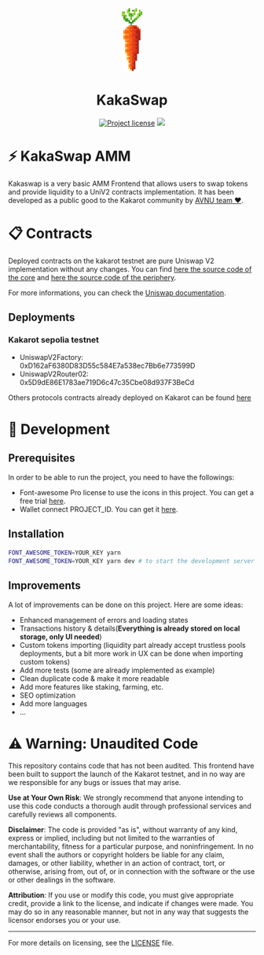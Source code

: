 <div align="center">
  <img src="public/karrot.svg" height="128">
</div>
<div align="center">

# KakaSwap

</div>
<div align="center">

[![Project license](https://img.shields.io/github/license/419Research/kakaswap-frontend.svg?style=flat-square)](LICENSE)
<img src="https://img.shields.io/github/stars/419Research/kakaswap-frontend?style=social"/>

</div>

# ⚡ KakaSwap AMM

Kakaswap is a very basic AMM Frontend that allows users to swap tokens and provide liquidity to a UniV2 contracts implementation.
It has been developed as a public good to the Kakarot community by [AVNU team ❤️](https://www.avnu.fi/).

# 📋 Contracts

Deployed contracts on the kakarot testnet are pure Uniswap V2 implementation without any changes. You can find [here the source code of the core](https://github.com/Uniswap/v2-core) and [here the source code of the periphery](https://github.com/Uniswap/v2-periphery).

For more informations, you can check the [Uniswap documentation](https://docs.uniswap.org/).

## Deployments

### Kakarot sepolia testnet

- UniswapV2Factory: 0xD162aF6380D83D55c584E7a538ec7Bb6e773599D
- UniswapV2Router02: 0x5D9dE86E1783ae719D6c47c35Cbe08d937F3BeCd

Others protocols contracts already deployed on Kakarot can be found [here](https://docs.kakarot.org/survival-guide)

# 👷 Development

## Prerequisites

In order to be able to run the project, you need to have the followings:
- Font-awesome Pro license to use the icons in this project. You can get a free trial [here](https://fontawesome.com/plans).
- Wallet connect PROJECT_ID. You can get it [here](https://cloud.walletconnect.com).

## Installation

```bash
FONT_AWESOME_TOKEN=YOUR_KEY yarn
FONT_AWESOME_TOKEN=YOUR_KEY yarn dev # to start the development server (localhost:3000)
```

## Improvements

A lot of improvements can be done on this project. Here are some ideas:
- Enhanced management of errors and loading states
- Transactions history & details(**Everything is already stored on local storage, only UI needed**)
- Custom tokens importing (liquidity part already accept trustless pools deployments, but a bit more work in UX can be done when importing custom tokens)
- Add more tests (some are already implemented as example)
- Clean duplicate code & make it more readable
- Add more features like staking, farming, etc.
- SEO optimization
- Add more languages
- ...


# ⚠️ Warning: Unaudited Code

This repository contains code that has not been audited. This frontend have been built to support the launch of the Kakarot testnet, and in no way are we responsible for any bugs or issues that may arise.

**Use at Your Own Risk**: We strongly recommend that anyone intending to use this code conducts a thorough audit through professional services and carefully reviews all components.

**Disclaimer**: The code is provided "as is", without warranty of any kind, express or implied, including but not limited to the warranties of merchantability, fitness for a particular purpose, and noninfringement. In no event shall the authors or copyright holders be liable for any claim, damages, or other liability, whether in an action of contract, tort, or otherwise, arising from, out of, or in connection with the software or the use or other dealings in the software.

**Attribution**: If you use or modify this code, you must give appropriate credit, provide a link to the license, and indicate if changes were made. You may do so in any reasonable manner, but not in any way that suggests the licensor endorses you or your use.

---

For more details on licensing, see the [LICENSE](LICENSE) file.
